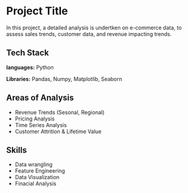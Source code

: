 # Project Title

In this project, a detailed analysis is undertken on e-commerce data, 
to assess sales  trends, customer data, and revenue impacting trends.



## Tech Stack

**languages:** Python

**Libraries:** Pandas, Numpy, Matplotlib, Seaborn


## Areas of Analysis

- Revenue Trends (Sesonal, Regional)
- Pricing Analysis
- Time Series Analysis
- Customer Attrition & Lifetime Value


## Skills
- Data wrangling
- Feature Engineering
- Data Visualization
- Finacial Analysis
